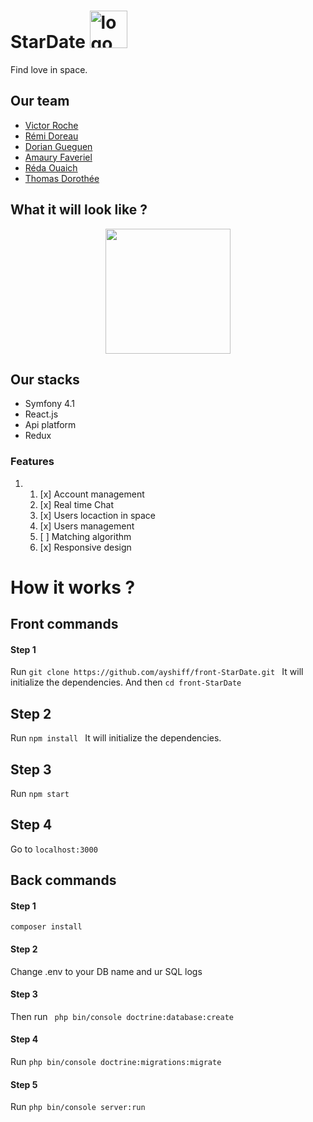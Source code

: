 # StarDate <img src="/src/icons/logo.png" alt="logo" width="60px" height="60px">

Find love in space.

## Our team

* [Victor Roche](https://github.com/VicoRch)
* [Rémi Doreau ](https://github.com/Ayshiff)
* [Dorian Gueguen](https://github.com/Doriangue)
* [Amaury Faveriel](https://github.com/AmauryFaveriel)
* [Réda Ouaich](https://github.com/Reda-OUAICH)
* [Thomas Dorothée](https://github.com/ThomasDorothee)

## What it will look like ?

<p align="center">
<img src="./reference/ScreenShot.jpg"
width="200px">
</p>

## Our stacks
* Symfony 4.1
* React.js
* Api platform
* Redux
### Features
1. 
    1. [x] Account management
    2. [x] Real time Chat
    3. [x] Users locaction in space 
    4. [x] Users management
    5. [ ] Matching algorithm
    6. [x] Responsive design






# How it works ?
## Front commands
#### Step 1
Run ```git clone https://github.com/ayshiff/front-StarDate.git ```
It will initialize the dependencies.
And then ```cd front-StarDate ```

## Step 2
Run ```npm install ```
It will initialize the dependencies.

## Step 3
Run ``` npm start ```

## Step 4
Go to ```localhost:3000```
## Back commands
#### Step 1
```composer install```
#### Step 2
Change .env to your DB name and ur SQL logs
#### Step 3
Then run ``` php bin/console doctrine:database:create```
#### Step 4
Run ```php bin/console doctrine:migrations:migrate```
#### Step 5 
Run ```php bin/console server:run```